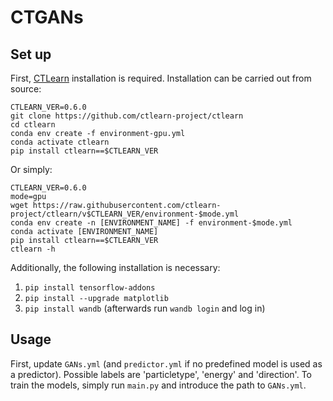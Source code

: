 # CTGANs

## Set up

First, [CTLearn](https://github.com/ctlearn-project/ctlearn) installation is required. Installation can be carried out from source:

```
CTLEARN_VER=0.6.0
git clone https://github.com/ctlearn-project/ctlearn
cd ctlearn
conda env create -f environment-gpu.yml
conda activate ctlearn
pip install ctlearn==$CTLEARN_VER
```

Or simply:

```
CTLEARN_VER=0.6.0
mode=gpu
wget https://raw.githubusercontent.com/ctlearn-project/ctlearn/v$CTLEARN_VER/environment-$mode.yml
conda env create -n [ENVIRONMENT_NAME] -f environment-$mode.yml
conda activate [ENVIRONMENT_NAME]
pip install ctlearn==$CTLEARN_VER
ctlearn -h
```

Additionally, the following installation is necessary:

1. `pip install tensorflow-addons`
2. `pip install --upgrade matplotlib`
3. `pip install wandb` (afterwards run `wandb login` and log in)

## Usage

First, update `GANs.yml` (and `predictor.yml` if no predefined model is used as a predictor). Possible labels are 'particletype', 'energy' and 'direction'. To train the models, simply run `main.py` and introduce the path to `GANs.yml`.